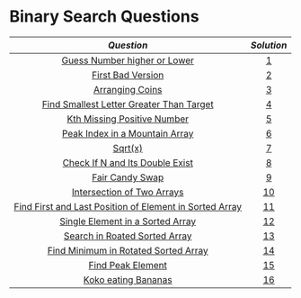 # Binary Search Questions

|  *Question*  |  _Solution_  |
|  :--:  |  :--:  | 
|[Guess Number higher or Lower](https://leetcode.com/problems/guess-number-higher-or-lower/)|[1](https://github.com/aviralsharma07/DSA-Questions/blob/d9387ada13c6376a158fb4bf97e0179227fc4783/Binary%20Search/Solutions/Guess%20Number%20Higher%20or%20Lower.java)|
|[First Bad Version](https://leetcode.com/problems/first-bad-version/)|[2](https://github.com/aviralsharma07/DSA-Questions/blob/f65ad2cde77f8913b23b5a3b3f00359552c8e075/Binary%20Search/Solutions/First%20Bad%20Version.java)|
|[Arranging Coins](https://leetcode.com/problems/arranging-coins/)|[3](https://github.com/aviralsharma07/DSA-Questions/blob/117671e17aa2f8acdaa85f32bde0fe4ba39f4cc2/Binary%20Search/Solutions/Arranging%20Coins.java)|
|[Find Smallest Letter Greater Than Target](https://leetcode.com/problems/find-smallest-letter-greater-than-target/)|[4](https://github.com/aviralsharma07/DSA-Questions/blob/c16cc6094ba083598c51af815167c1c984c1a56c/Binary%20Search/Solutions/Find%20Smallest%20Letter%20Greater%20Than%20Target.java)|
|[Kth Missing Positive Number](https://leetcode.com/problems/kth-missing-positive-number/)|[5](https://github.com/aviralsharma07/DSA-Questions/blob/e1bd57a21417c5b4d8f87aa3b1cf9d29194e9391/Binary%20Search/Solutions/Kth%20Missing%20Positive%20Number.java)|
|[Peak Index in a Mountain Array](https://leetcode.com/problems/peak-index-in-a-mountain-array/)|[6](https://github.com/aviralsharma07/DSA-Questions/blob/37acb4f1b38dffdb9a7e33325cbb75e1eb57ffba/Binary%20Search/Solutions/Peak%20Index%20in%20a%20Mountain%20Array.java)|
|[Sqrt(x)](https://leetcode.com/problems/sqrtx/)|[7](https://github.com/aviralsharma07/DSA-Questions/blob/c95283605da1564d1b8241c0a570c23581b0b43a/Binary%20Search/Solutions/sqrt(x).java)|
|[Check If N and Its Double Exist](https://leetcode.com/problems/check-if-n-and-its-double-exist/)|[8](https://github.com/aviralsharma07/DSA-Questions/blob/7f6f62a083751c58f4f755f5c1afbaab009d4362/Binary%20Search/Solutions/Check%20If%20N%20and%20Its%20Double%20Exist.java)|
|[Fair Candy Swap](https://leetcode.com/problems/fair-candy-swap/)|[9](https://github.com/aviralsharma07/DSA-Questions/blob/6b417105dfd047b8ae23417e121a9994a10852c6/Binary%20Search/Solutions/Fair%20Candy%20Swap.java)|
|[Intersection of Two Arrays](https://leetcode.com/problems/intersection-of-two-arrays/)|[10](https://github.com/aviralsharma07/DSA-Questions/blob/f4d08ab6f9aaf2a0dee748a2b50fe75a253da328/Binary%20Search/Solutions/Intersection%20of%20Two%20Arrays.java)|
|[ Find First and Last Position of Element in Sorted Array](https://leetcode.com/problems/find-first-and-last-position-of-element-in-sorted-array/)|[11](https://github.com/aviralsharma07/DSA-Questions/blob/e4ac3a320f3f62892f754fff6eb615821ec88f8e/Binary%20Search/Solutions/Find%20First%20and%20Last%20Position%20of%20Element%20in%20Sorted%20Array.java)|
|[Single Element in a Sorted Array](https://leetcode.com/problems/single-element-in-a-sorted-array/)|[12](https://github.com/aviralsharma07/DSA-Questions/blob/4dad7bc99fe24b7d9584c109fc0e46c3082c1361/Binary%20Search/Solutions/Single%20Element%20in%20a%20Sorted%20Array.java)|
|[Search in Roated Sorted Array](https://leetcode.com/problems/search-in-rotated-sorted-array/)|[13](https://github.com/aviralsharma07/DSA-Questions/blob/c54527ba5fb4bb6212f29c24c28188e83e2c1655/Binary%20Search/Solutions/Search%20in%20a%20Rotated%20%20Sorted%20Array.java)|
|[Find Minimum in Rotated Sorted Array](https://leetcode.com/problems/find-minimum-in-rotated-sorted-array/)|[14](https://github.com/aviralsharma07/DSA-Questions/blob/882931f3c33b6b4d314aecd6cee709081637eff8/Binary%20Search/Solutions/Find%20Minimum%20in%20Rotated%20Sorted%20Array.java)|
|[Find Peak Element](https://leetcode.com/problems/find-peak-element/)|[15](https://github.com/aviralsharma07/DSA-Questions/blob/9aeafe15f7bad36b6ed0aa2a5f27c9d5b90c4756/Binary%20Search/Solutions/Find%20Peak%20Element.java)|
|[Koko eating Bananas](https://leetcode.com/problems/koko-eating-bananas/)|[16](https://github.com/aviralsharma07/DSA-Questions/blob/24135f778f68d86949b6d26c813c7854f1cd772a/Binary%20Search/Solutions/Koko%20Eating%20Bananas.java)|
